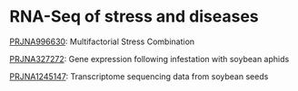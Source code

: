 # RNA-Seq of stress and diseases

[PRJNA996630](https://www.ncbi.nlm.nih.gov/bioproject/?term=PRJNA996630): Multifactorial Stress Combination 

[PRJNA327272](https://www.ncbi.nlm.nih.gov/bioproject/?term=PRJNA327272): Gene expression following infestation with soybean aphids

[PRJNA1245147](https://www.ncbi.nlm.nih.gov/bioproject/PRJNA1245147): Transcriptome sequencing data from soybean seeds

